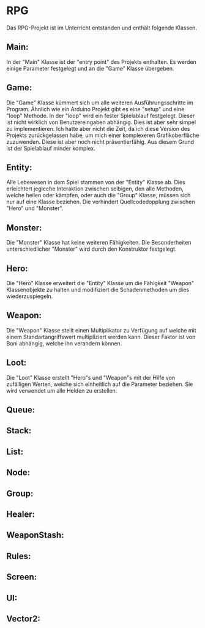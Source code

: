 # RPG
Das RPG-Projekt ist im Unterricht entstanden und enthält folgende Klassen.

## Main:
In der "Main" Klasse ist der "entry point" des Projekts enthalten. Es werden einige Parameter festgelegt und an die "Game" Klasse übergeben.
## Game:
Die "Game" Klasse kümmert sich um alle weiteren Ausführungsschritte im Program. Ähnlich wie ein Arduino Projekt gibt es eine "setup" und eine "loop" Methode. In der "loop" wird ein fester Spielablauf festgelegt. Dieser ist nicht wirklich von Benutzereingaben abhängig. Dies ist aber sehr simpel zu implementieren. Ich hatte aber nicht die Zeit, da ich diese Version des Projekts zurückgelassen habe, um mich einer komplexeren Grafikoberfläche zuzuwenden. Diese ist aber noch nicht präsentierfähig. Aus diesem Grund ist der Spielablauf minder komplex.


## Entity:
Alle Lebewesen in dem Spiel stammen von der "Entity" Klasse ab. Dies erleichtert jegleche Interaktion zwischen selbigen, den alle Methoden, welche heilen oder kämpfen, oder auch die "Group" Klasse, müssen sich nur auf eine Klasse beziehen. Die verhindert Quellcodedopplung zwischen "Hero" und "Monster".
## Monster:
Die "Monster" Klasse hat keine weiteren Fähigkeiten. Die Besonderheiten unterschiedlicher "Monster" wird durch den Konstruktor festgelegt.
## Hero:
Die "Hero" Klasse erweitert die "Entity" Klasse um die Fähigkeit "Weapon" Klassenobjekte zu halten und modifiziert die Schadenmethoden um dies wiederzuspiegeln.

## Weapon:
Die "Weapon" Klasse stellt einen Multiplikator zu Verfügung auf welche mit einem Standartangriffswert multipliziert werden kann. Dieser Faktor ist von Boni abhängig, welche ihn verandern können.

## Loot:
Die "Loot" Klasse erstellt "Hero"s und "Weapon"s mit der Hilfe von zufälligen Werten, welche sich einheitlich auf die Parameter beziehen. Sie wird verwendet um alle Helden zu erstellen.

## Queue:
## Stack:
## List:
## Node:

## Group:
## Healer:
## WeaponStash:

## Rules:

## Screen:
## UI:
## Vector2:

